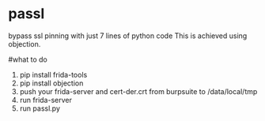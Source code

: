 # passl
bypass ssl pinning with just 7 lines of python code
This is achieved using objection.

#what to do 
1. pip install frida-tools
2. pip install objection
3. push your frida-server and cert-der.crt from burpsuite to /data/local/tmp
4. run frida-server
5. run passl.py
